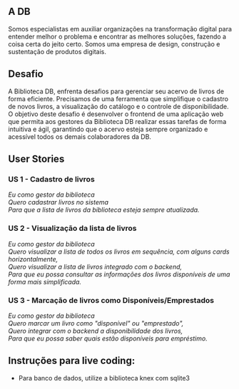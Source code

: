 ## A DB

Somos especialistas em auxiliar organizações na transformação digital para entender melhor o problema e encontrar as melhores soluções, fazendo a coisa certa do jeito certo. Somos uma empresa de design, construção e sustentação de produtos digitais.


## Desafio

A Biblioteca DB, enfrenta desafios para gerenciar seu acervo de livros de forma eficiente. Precisamos de uma ferramenta que simplifique o cadastro de novos livros, a visualização do catálogo e o controle de disponibilidade. O objetivo deste desafio é desenvolver o frontend de uma aplicação web que permita aos gestores da Biblioteca DB realizar essas tarefas de forma intuitiva e ágil, garantindo que o acervo esteja sempre organizado e acessível todos os demais colaboradores da DB.


## User Stories

### US 1 - Cadastro de livros
*Eu como gestor da biblioteca </br>
Quero cadastrar livros no sistema </br>
Para que a lista de livros da biblioteca esteja sempre atualizada.*

### US 2 - Visualização da lista de livros

*Eu como gestor da biblioteca </br>
Quero visualizar a lista de todos os livros em sequência, com alguns cards horizontalmente, </br>
Quero visualizar a lista de livros integrado com o backend, </br>
Para que eu possa consultar as informações dos livros disponíveis de uma forma mais simplificada.*

### US 3 - Marcação de livros como Disponíveis/Emprestados

*Eu como gestor da biblioteca </br>
Quero marcar um livro como "disponível" ou "emprestado", </br>
Quero integrar com o backend a disponibilidade dos livros, </br>
Para que eu possa saber quais estão disponíveis para empréstimo.*


## Instruções para live coding:

- Para banco de dados, utilize a biblioteca knex com sqlite3